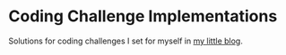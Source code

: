 # Coding Challenge Implementations
Solutions for coding challenges I set for myself in [my little blog](https://azuredvbb.github.io/coding_challenges/).


